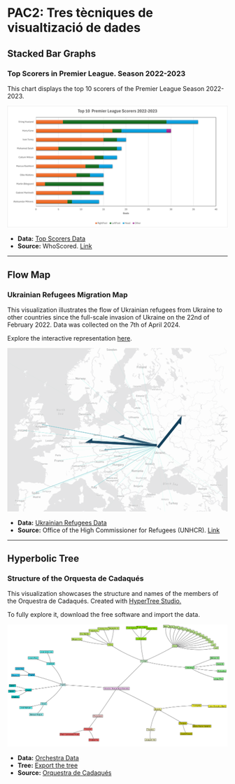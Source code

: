 # PAC2: Tres tècniques de visualtizació de dades

## Stacked Bar Graphs
### Top Scorers in Premier League. Season 2022-2023

This chart displays the top 10 scorers of the Premier League Season 2022-2023.

![Stacked Bars](images/Stacked_bars.png)

- **Data:** [Top Scorers Data](/data/TopScorersPL22_23.csv)
- **Source:** WhoScored. [Link](https://www.whoscored.com/Statistics)

---

## Flow Map
### Ukrainian Refugees Migration Map

This visualization illustrates the flow of Ukrainian refugees from Ukraine to other countries since the full-scale invasion of Ukraine on the 22nd of February 2022. Data was collected on the 7th of April 2024.

Explore the interactive representation [here](https://app.flowmap.city/public/5cb30e27-1ffd-4bff-8b4a-fe588a95a047).

![FlowMap](images/FlowMap.png)

- **Data:** [Ukrainian Refugees Data](/data/ukranian_refugees_data.csv)
- **Source:** Office of the High Commissioner for Refugees (UNHCR). [Link](https://data.unhcr.org/en/situations/ukraine)

---

## Hyperbolic Tree
### Structure of the Orquesta de Cadaqués

This visualization showcases the structure and names of the members of the Orquestra de Cadaqués. Created with [HyperTree Studio.](https://hypertree-studio.soft112.com) 

To fully explore it, download the free software and import the data.

![HyperbolicTree](images/HyperbolicTree.png)

- **Data:** [Orchestra Data](/data/orchestra.xml)
- **Tree:** [Export the tree](images/orquestra_tree.htz)
- **Source:** [Orquestra de Cadaqués](http://www.orquestradecadaques.com/ca/integrants)

